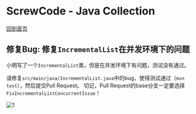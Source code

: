 # ScrewCode - Java Collection 

[回到首页](https://github.com/screwcode/JavaCollection)

## 修复Bug: 修复`IncrementalList`在并发环境下的问题

小明写了一个`IncrementalList`类，但是在并发环境下有问题，测试没有通过。

请修复`src/main/java/IncrementalList.java`中的bug，使得测试通过（`mvn test`），然后提交Pull Request。
切记，Pull Request的base分支一定要选择`FixIncrementalListConcurrentIssue`！

![1](https://raw.githubusercontent.com/screwcode/SumOfTwoIntegers/master/images/compare-pr.png)